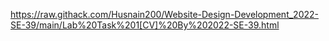 https://raw.githack.com/Husnain200/Website-Design-Development_2022-SE-39/main/Lab%20Task%201[CV]%20By%202022-SE-39.html
